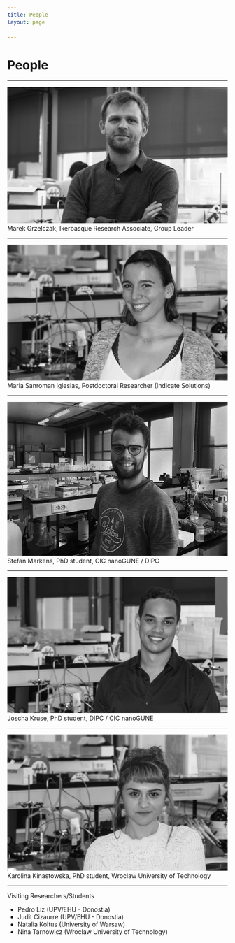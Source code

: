 ```yaml
---
title: People
layout: page

---
```

# People

---

<img class="image" src="/assets/images/marek.png" alt="Alt Text">
<figcaption class="caption">Marek Grzelczak, Ikerbasque Research Associate, Group Leader</figcaption>

---
<img class="image" src="/assets/images/maria.png" alt="Alt Text">
<figcaption class="caption">Maria Sanroman Iglesias, Postdoctoral Researcher (Indicate Solutions)</figcaption>

---

<img class="image" src="/assets/images/Stefan.png" alt="Alt Text">
<figcaption class="caption">Stefan Markens, PhD student, CIC nanoGUNE / DIPC</figcaption>

---

<img class="image" src="/assets/images/joscha.png" alt="Alt Text">
<figcaption class="caption">Joscha Kruse, PhD student, DIPC / CIC nanoGUNE</figcaption>

---

<img class="image" src="/assets/images/karolina.png" alt="Alt Text">
<figcaption class="caption">Karolina Kinastowska, PhD student, Wroclaw University of Technology</figcaption>

---
Visiting Researchers/Students

- Pedro Liz (UPV/EHU - Donostia)
- Judit Cizaurre (UPV/EHU - Donostia)
- Natalia Koltus (University of Warsaw)
- Nina Tarnowicz (Wroclaw University of Technology)
